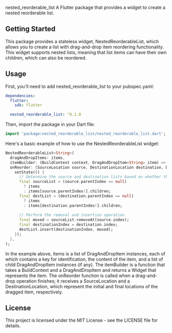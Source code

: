 nested_reorderable_list
A Flutter package that provides a widget to create a nested reorderable list.

## Getting Started
This package provides a stateless widget, NestedReorderableList, which allows you to create a list with drag-and-drop item reordering functionality. This widget supports nested lists, meaning that list items can have their own children, which can also be reordered.

## Usage
First, you'll need to add nested_reorderable_list to your pubspec.yaml:
```yaml
dependencies:
  flutter:
    sdk: flutter

  nested_reorderable_list: ^0.1.0
```

Then, import the package in your Dart file:
```dart
import 'package:nested_reorderable_list/nested_reorderable_list.dart';
```

Here's a basic example of how to use the NestedReorderableList widget:
```dart
NestedReorderableList<String>(
  dragAndDropItems: items,
  itemBuilder: (BuildContext context, DragAndDropItem<String> item) => Text(item.content),
  onReorder: (SourceLocation source, DestinationLocation destination, DragAndDropItem<String> movedItem) {
    setState(() {
      // Determine the source and destination lists based on whether the parentIndex is null
      final sourceList = (source.parentIndex == null)
        ? items
        : items[source.parentIndex!].children;
      final destList = (destination.parentIndex == null)
        ? items
        : items[destination.parentIndex!].children;
        
      // Perform the removal and insertion operation
      final moved = sourceList.removeAt(source.index);
      final destinationIndex = destination.index;
      destList.insert(destinationIndex, moved);
    });
  },
);
```

In the example above, items is a list of DragAndDropItem instances, each of which contains a key for identification, the content of the item, and a list of child DragAndDropItem instances (if any). The itemBuilder is a function that takes a BuildContext and a DragAndDropItem and returns a Widget that represents the item. The onReorder function is called when a drag-and-drop operation finishes; it receives a SourceLocation and a DestinationLocation, which represent the initial and final locations of the dragged item, respectively.

## License
This project is licensed under the MIT License - see the LICENSE file for details.